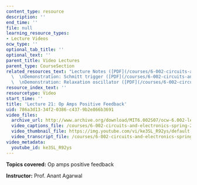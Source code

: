 ```yaml
---
content_type: resource
description: ''
end_time: ''
file: null
learning_resource_types:
- Lecture Videos
ocw_type: ''
optional_tab_title: ''
optional_text: ''
parent_title: Video Lectures
parent_type: CourseSection
related_resources_text: "Lecture Notes ([PDF](/courses/6-002-circuits-and-electronics-spring-2007/resources/6002_l21))\
  \  \nDemonstration: Schmitt trigger ([PDF](/courses/6-002-circuits-and-electronics-spring-2007/resources/demo_21))\
  \  \nDemonstration: Relaxation oscillator ([PDF](/courses/6-002-circuits-and-electronics-spring-2007/resources/demo_21rp))"
resource_index_text: ''
resourcetype: Video
start_time: ''
title: 'Lecture 21: Op Amps Positive Feedback'
uid: 786a3d13-34f2-0386-c437-9b2e866b3691
video_files:
  archive_url: http://www.archive.org/download/MIT6.002S07/ocw-6.002-lec-mit-10250-25nov2003-220k.mp4
  video_captions_file: /courses/6-002-circuits-and-electronics-spring-2007/d0f992e0a99d535db27eb4408c004fbd_ke3SL_R92ys.vtt
  video_thumbnail_file: https://img.youtube.com/vi/ke3SL_R92ys/default.jpg
  video_transcript_file: /courses/6-002-circuits-and-electronics-spring-2007/611cea8b3c59b5f5eba5be0bd8ddb0ef_ke3SL_R92ys.pdf
video_metadata:
  youtube_id: ke3SL_R92ys
---
```


**Topics covered:** Op amps positive feedback

**Instructor:** Prof. Anant Agarwal



